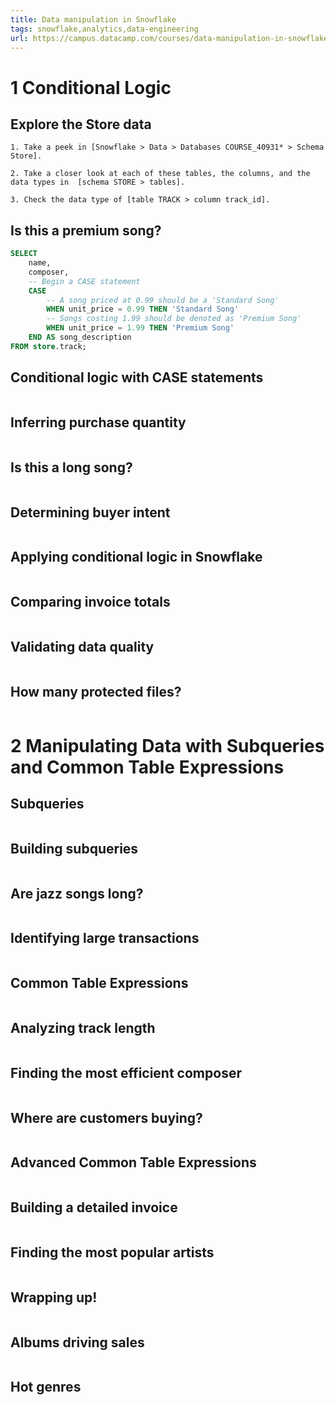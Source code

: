 ```yaml
---
title: Data manipulation in Snowflake
tags: snowflake,analytics,data-engineering
url: https://campus.datacamp.com/courses/data-manipulation-in-snowflake/
---
```


# 1 Conditional Logic
## Explore the Store data
```
1. Take a peek in [Snowflake > Data > Databases COURSE_40931* > Schema Store].

2. Take a closer look at each of these tables, the columns, and the data types in  [schema STORE > tables].

3. Check the data type of [table TRACK > column track_id].
```

## Is this a premium song?
```sql
SELECT
    name,
    composer,
    -- Begin a CASE statement
    CASE
        -- A song priced at 0.99 should be a 'Standard Song'
        WHEN unit_price = 0.99 THEN 'Standard Song'
        -- Songs costing 1.99 should be denoted as 'Premium Song'
        WHEN unit_price = 1.99 THEN 'Premium Song'
    END AS song_description
FROM store.track;
```

## Conditional logic with CASE statements
```

```

## Inferring purchase quantity
```

```

## Is this a long song?
```

```

## Determining buyer intent
```

```

## Applying conditional logic in Snowflake
```

```

## Comparing invoice totals
```

```

## Validating data quality
```

```

## How many protected files?
```

```




# 2 Manipulating Data with Subqueries and Common Table Expressions
## Subqueries
```

```

## Building subqueries
```

```

## Are jazz songs long?
```

```

## Identifying large transactions
```

```

## Common Table Expressions
```

```

## Analyzing track length
```

```

## Finding the most efficient composer
```

```

## Where are customers buying?
```

```

## Advanced Common Table Expressions
```

```

## Building a detailed invoice
```

```

## Finding the most popular artists
```

```

## Wrapping up!
```

```

## Albums driving sales
```

```

## Hot genres
```

```
